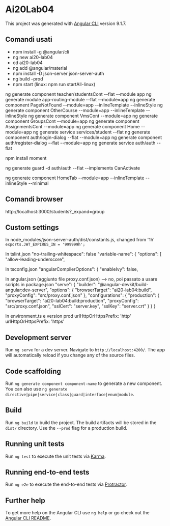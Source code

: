 # Ai20Lab04

This project was generated with [Angular CLI](https://github.com/angular/angular-cli) version 9.1.7.

## Comandi usati
- npm install -g @angular/cli
- ng new ai20-lab04
- cd ai20-lab04
- ng add @angular/material
- npm install -D json-server json-server-auth
- ng build –prod
- npm start (linux: npm run startAll-linux)

ng generate component teacher/studentsCont --flat --module app
ng generate module app-routing-module --flat --module=app
ng generate component PageNotFound --module=app --inlineTemplate --inlineStyle
ng generate component OtherCourse --module=app --inlineTemplate --inlineStyle
ng generate component VmsCont --module=app
ng generate component GroupsCont --module=app
ng generate component AssignmentsCont --module=app
ng generate component Home --module=app
ng generate service services/student --flat
ng generate component auth/login-dialog --flat --module=app
ng generate component auth/register-dialog --flat --module=app
ng generate service auth/auth --flat

npm install moment

ng generate guard -d auth/auth --flat --implements CanActivate

ng generate component HomeTab --module=app --inlineTemplate --inlineStyle --minimal


## Comandi browser
http://localhost:3000/students?_expand=group

## Custom settings
In node_modules/json-server-auth/dist/constants.js, changed from '1h'
`exports.JWT_EXPIRES_IN = '999999h';`

In tslint.json
    "no-trailing-whitespace": false
    "variable-name": {
      "options": [
        "allow-leading-underscore",
        
In tsconfig.json
 "angularCompilerOptions": {
       "enableIvy": false,
       
In angular.json (aggiunto file proxy.conf.json) --> no, poi passato a usare scripts in package.json
        "serve": {
          "builder": "@angular-devkit/build-angular:dev-server",
          "options": {
            "browserTarget": "ai20-lab04:build",
            "proxyConfig": "src/proxy.conf.json"
          },
          "configurations": {
            "production": {
              "browserTarget": "ai20-lab04:build:production",
              "proxyConfig": "src/proxy.conf.json",
              "sslCert": "server.key",
              "sslKey": "server.crt"
            }
          }
        }

In environment.ts e version prod
     urlHttpOrHttpsPrefix: 'http'
     urlHttpOrHttpsPrefix: 'https'




## Development server
Run `ng serve` for a dev server. Navigate to `http://localhost:4200/`. The app will automatically reload if you change any of the source files.

## Code scaffolding
Run `ng generate component component-name` to generate a new component. You can also use `ng generate directive|pipe|service|class|guard|interface|enum|module`.

## Build
Run `ng build` to build the project. The build artifacts will be stored in the `dist/` directory. Use the `--prod` flag for a production build.

## Running unit tests
Run `ng test` to execute the unit tests via [Karma](https://karma-runner.github.io).

## Running end-to-end tests
Run `ng e2e` to execute the end-to-end tests via [Protractor](http://www.protractortest.org/).

## Further help
To get more help on the Angular CLI use `ng help` or go check out the [Angular CLI README](https://github.com/angular/angular-cli/blob/master/README.md).

